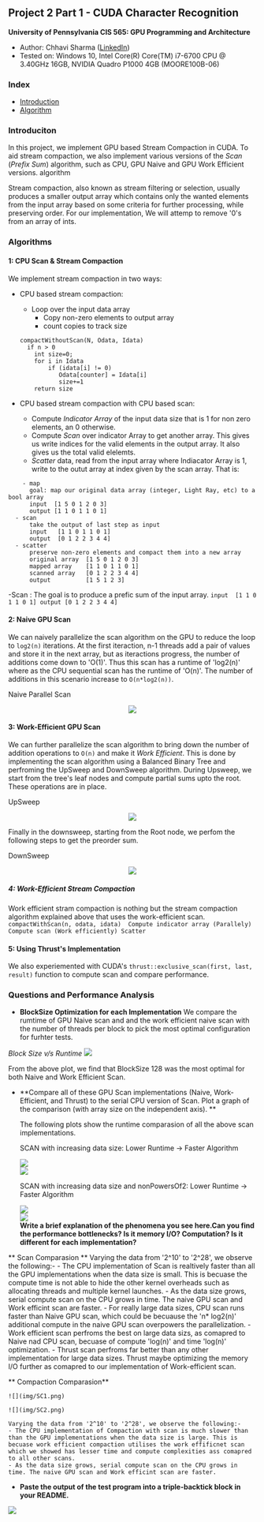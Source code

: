 ## Project 2 Part 1 - CUDA Character Recognition
**University of Pennsylvania
CIS 565: GPU Programming and Architecture**

* Author: Chhavi Sharma ([LinkedIn](https://www.linkedin.com/in/chhavi275/))
* Tested on: Windows 10, Intel Core(R) Core(TM) i7-6700 CPU @ 3.40GHz 16GB, 
             NVIDIA Quadro P1000 4GB (MOORE100B-06)

### Index

- [Introduction]( )
- [Algorithm]()

### Introduciton

In this project, we implement GPU based Stream Compaction in CUDA. To aid stream compaction, we also implement various versions of the *Scan* (*Prefix Sum*) algorithm, such as CPU, GPU Naive and GPU Work Efficient versions.
algorithm

Stream compaction, also known as stream filtering or selection, usually produces a smaller output array which contains only the wanted elements from the input array based on some criteria for further processing, while preserving order. For our implementation, We will attemp to remove '0's from an array of ints.


### Algorithms

#### 1: CPU Scan & Stream Compaction
 
 We implement stream compaction in two ways:
 
 - CPU based stream compaction: 
   - Loop over the input data array
      - Copy non-zero elements to output array
      - count copies to track size
   ```
   compactWithoutScan(N, Odata, Idata)
     if n > 0
       int size=0;
       for i in Idata
           if (idata[i] != 0) 
              Odata[counter] = Idata[i]
              size+=1
       return size
   ```
   
 - CPU based stream compaction with CPU based scan: 
   - Compute *Indicator Array* of the input data size that is 1 for non zero elements, an 0 otherwise.
   - Compute *Scan* over indicator Array to get another array. This gives us write indices for the valid elements in the output array. It also gives us the total valid elelemts.
   - *Scatter* data, read from the input array where Indiacator Array is 1, write to the outut array at index given by the scan array. That is:
  ```
      - map
        goal: map our original data array (integer, Light Ray, etc) to a bool array
        input  [1 5 0 1 2 0 3]
        output [1 1 0 1 1 0 1]
    - scan
        take the output of last step as input
        input   [1 1 0 1 1 0 1]
        output  [0 1 2 2 3 4 4]
    - scatter
        preserve non-zero elements and compact them into a new array
        original array  [1 5 0 1 2 0 3]
        mapped array    [1 1 0 1 1 0 1]
        scanned array   [0 1 2 2 3 4 4]
        output          [1 5 1 2 3]
  ```
  
-Scan : The goal is to produce a prefic sum of the input array.
    ```
    input  [1 1 0 1 1 0 1]
    output [0 1 2 2 3 4 4]
    ```  


#### 2: Naive GPU Scan
We can naively parallelize the scan algorithm on the GPU to reduce the loop to ```log2(n)``` iterations. At the first iteraction, n-1 threads add a pair of values and store it in the next array, but as iteractions progress, the number of additions come down to 'O(1)'. Thus this scan has a runtime of 'log2(n)' where as the CPU sequential scan has the runtime of 'O(n)'. The number of additions in this scenario increase to ```O(n*log2(n))```.

Naive Parallel Scan
<p align="center"><img src="Project2-Stream-Compaction/img/NaiveScan.png"></p>

#### 3: Work-Efficient GPU Scan

We can further parallelize the scan algorithm to bring down the number of addition operations to ```O(n)``` and make it *Work Efficient*. This is done by implementing the scan algorithm using a Balanced Binary Tree and perfroming the UpSweep and DownSweep algorithm. During Upsweep, we start from the tree's leaf nodes and compute partial sums upto the root. These operations are in place. 

UpSweep
 <p align="center"><img src="Project2-Stream-Compaction/img/UpSweepScan.png"></p>

Finally in the downsweep, starting from the Root node, we perfom the following steps to get the preorder sum.

DownSweep
<p align="center"><img src="Project2-Stream-Compaction/img/DownSweepScan.png"></p>

##### 4: Work-Efficient Stream Compaction
Work efficient stram compaction is nothing but the stream compaction algorithm explained above that uses the work-efficient scan. 
    ```
     compactWithScan(n, odata, idata) 
        Compute indicator array (Parallely)
        Compute scan (Work efficiently)
        Scatter 
    ```
####  5: Using Thrust's Implementation
We also experiemented with CUDA's `thrust::exclusive_scan(first, last, result)` function to compute scan and compare performance.


### Questions and Performance Analysis

  * **BlockSize Optimization for each Implementation**
  We compare the rumtime of GPU Naive scan and and the work efficient naive scan with the number of threads per block to pick  the most optimal configuration for furhter tests.

   *Block Size v/s Runtime*
  ![](img/BlockSize_vs_Runtime.png)

  From the above plot, we find that BlockSize 128 was the most optimal for both Naive and Work Efficient Scan.

  * **Compare all of these GPU Scan implementations (Naive, Work-Efficient, and Thrust) to the serial CPU version of Scan. Plot a graph of the comparison (with array size on the independent axis). **

     The following plots show the runtime comparasion of all the above scan implementations. 
     
     SCAN with increasing data size: Lower Runtime -> Faster Algorithm

    ![](img/Scan1.png)    
    ![](img/Scan2.png)    


     SCAN with increasing data size and nonPowersOf2: Lower Runtime -> Faster Algorithm

    ![](img/Scan1NP.png)    
    ![](img/Scan2NP.png)   
**Write a brief explanation of the phenomena you see here.Can you find the performance bottlenecks? Is it memory I/O? Computation? Is it different for each implementation?**

  ** Scan Comparasion **
      Varying the data from '2^10' to '2^28', we observe the following:-
      - The CPU implementation of Scan is realtively faster than all the GPU implementations when the data size is small. This is becuase the compute time is not able to hide the other kernel overheads such as allocating threads and multiple kernel launches. 
      - As the data size grows, serial compute scan on the CPU grows in time. The naive GPU scan and Work efficint scan are faster. 
      - For really large data sizes, CPU scan runs faster than Naive GPU scan, which could be becuause the 'n* log2(n)' additional compute in the naive GPU scan overpowers the parallelization. 
      - Work efficient scan perfroms the best on large data sizs, as comapred to Naive nad CPU scan, becuase of compute 'log(n)' and time 'log(n)' optimization. 
      - Thrust scan perfroms far better than any other implementation for large data sizes. Thrust maybe optimizing the memory I/O further as comapred to our implementation of Work-efficient scan. 
    
    
  ** Compaction Comparasion**

    ![](img/SC1.png) 
    
    ![](img/SC2.png) 

    Varying the data from '2^10' to '2^28', we observe the following:-
    - The CPU implementation of Compaction with scan is much slower than than the GPU implementations when the data size is large. This is becuase work efficient compaction utilises the work effificnet scan which we showed has lesser time and compute complexities ass comapred to all other scans. 
    - As the data size grows, serial compute scan on the CPU grows in time. The naive GPU scan and Work efficint scan are faster. 
  

  *  **Paste the output of the test program into a triple-backtick block in your
     README.**

  ![](img/BlockSz-128-DataSz-20.PNG)
